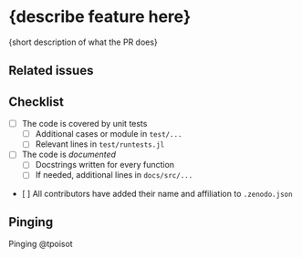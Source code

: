 # {describe feature here}

<!-- Thank you for this pull request! Please replace any information between curly brackets {like so} with the relevant information. -->

{short description of what the PR does}

## Related issues

<!-- If relevant, please add links to the relevant issues, using `#00` -->

## Checklist

- [ ] The code is covered by unit tests
  - [ ] Additional cases or module in `test/...`
  - [ ] Relevant lines in `test/runtests.jl`
- [ ] The code is *documented*
  - [ ] Docstrings written for every function
  - [ ] If needed, additional lines in `docs/src/...`
- [ ] All contributors have added their name and affiliation to `.zenodo.json`

## Pinging

Pinging @tpoisot
